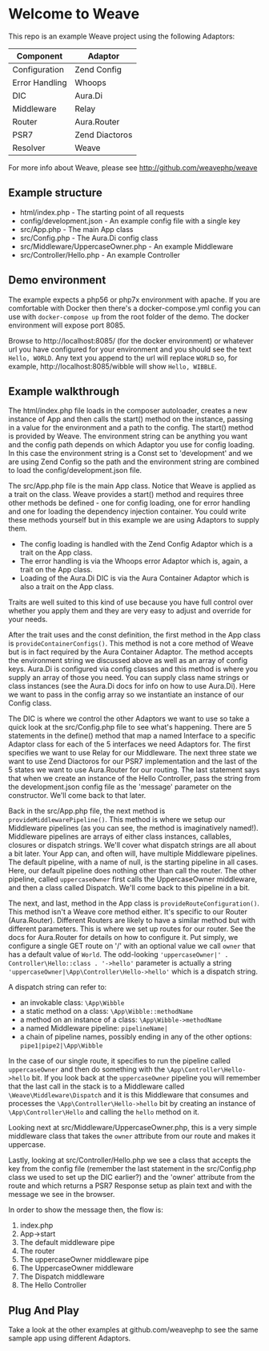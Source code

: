 # Welcome to Weave

This repo is an example Weave project using the following Adaptors:

Component | Adaptor
----------|--------
Configuration | Zend Config
Error Handling | Whoops
DIC | Aura.Di
Middleware | Relay
Router | Aura.Router
PSR7 | Zend Diactoros
Resolver | Weave

For more info about Weave, please see http://github.com/weavephp/weave

## Example structure
 * html/index.php - The starting point of all requests
 * config/development.json - An example config file with a single key
 * src/App.php - The main App class
 * src/Config.php - The Aura.Di config class
 * src/Middleware/UppercaseOwner.php - An example Middleware
 * src/Controller/Hello.php - An example Controller

## Demo environment

The example expects a php56 or php7x environment with apache. If you are comfortable with Docker then there's a docker-compose.yml config you can use with `docker-compose up` from the root folder of the demo. The docker environment will expose port 8085.

Browse to http://localhost:8085/ (for the docker environment) or whatever url you have configured for your environment and you should see the text `Hello, WORLD`. Any text you append to the url will replace `WORLD` so, for example, http://localhost:8085/wibble will show `Hello, WIBBLE`.

## Example walkthrough

The html/index.php file loads in the composer autoloader, creates a new instance of App and then calls the start() method on the instance, passing in a value for the environment and a path to the config. The start() method is provided by Weave. The environment string can be anything you want and the config path depends on which Adaptor you use for config loading. In this case the environment string is a Const set to 'development' and we are using Zend Config so the path and the environment string are combined to load the config/development.json file.

The src/App.php file is the main App class. Notice that Weave is applied as a trait on the class. Weave provides a start() method and requires three other methods be defined - one for config loading, one for error handling and one for loading the dependency injection container. You could write these methods yourself but in this example we are using Adaptors to supply them.

* The config loading is handled with the Zend Config Adaptor which is a trait on the App class.
* The error handling is via the Whoops error Adaptor which is, again, a trait on the App class.
* Loading of the Aura.Di DIC is via the Aura Container Adaptor which is also a trait on the App class.

Traits are well suited to this kind of use because you have full control over whether you apply them and they are very easy to adjust and override for your needs.

After the trait uses and the const definition, the first method in the App class is `provideContainerConfigs()`. This method is not a core method of Weave but is in fact required by the Aura Container Adaptor. The method accepts the environment string we discussed above as well as an array of config keys. Aura.Di is configured via config classes and this method is where you supply an array of those you need. You can supply class name strings or class instances (see the Aura.Di docs for info on how to use Aura.Di). Here we want to pass in the config array so we instantiate an instance of our Config class.

The DIC is where we control the other Adaptors we want to use so take a quick look at the src/Config.php file to see what's happening. There are 5 statements in the define() method that map a named Interface to a specific Adaptor class for each of the 5 interfaces we need Adaptors for. The first specifies we want to use Relay for our Middleware. The next three state we want to use Zend Diactoros for our PSR7 implementation and the last of the 5 states we want to use Aura.Router for our routing. The last statement says that when we create an instance of the Hello Controller, pass the string from the development.json config file as the 'message' parameter on the constructor. We'll come back to that later.

Back in the src/App.php file, the next method is `provideMiddlewarePipeline()`. This method is where we setup our Middleware pipelines (as you can see, the method is imaginatively named!). Middleware pipelines are arrays of either class instances, callables, closures or dispatch strings. We'll cover what dispatch strings are all about a bit later. Your App can, and often will, have multiple Middleware pipelines. The default pipeline, with a name of null, is the starting pipeline in all cases. Here, our default pipeline does nothing other than call the router. The other pipeline, called `uppercaseOwner` first calls the UppercaseOwner middleware, and then a class called Dispatch. We'll come back to this pipeline in a bit.

The next, and last, method in the App class is `provideRouteConfiguration()`. This method isn't a Weave core method either. It's specific to our Router (Aura.Router). Different Routers are likely to have a similar method but with different parameters. This is where we set up routes for our router. See the docs for Aura.Router for details on how to configure it. Put simply, we configure a single GET route on '/' with an optional value we call `owner` that has a default value of `World`. The odd-looking `'uppercaseOwner|' . Controller\Hello::class . '->hello'` parameter is actually a string `'uppercaseOwner|\App\Controller\Hello->hello'` which is a dispatch string.

A dispatch string can refer to:
* an invokable class: `\App\Wibble`
* a static method on a class: `\App\Wibble::methodName`
* a method on an instance of a class: `\App\Wibble->methodName`
* a named Middleware pipeline: `pipelineName|`
* a chain of pipeline names, possibly ending in any of the other options: `pipe1|pipe2|\App\Wibble`

In the case of our single route, it specifies to run the pipeline called `uppercaseOwner` and then do something with the `\App\Controller\Hello->hello` bit. If you look back at the `uppercaseOwner` pipeline you will remember that the last call in the stack is to a Middleware called `\Weave\Middleware\Dispatch` and it is this Middleware that consumes and processes the `\App\Controller\Hello->hello` bit by creating an instance of `\App\Controller\Hello` and calling the `hello` method on it.

Looking next at src/Middleware/UppercaseOwner.php, this is a very simple middleware class that takes the `owner` attribute from our route and makes it uppercase.

Lastly, looking at src/Controller/Hello.php we see a class that accepts the key from the config file (remember the last statement in the src/Config.php class we used to set up the DIC earlier?) and the 'owner' attribute from the route and which returns a PSR7 Response setup as plain text and with the message we see in the browser.

In order to show the message then, the flow is:
1. index.php
2. App->start
3. The default middleware pipe
4. The router
5. The uppercaseOwner middleware pipe
6. The UppercaseOwner middleware
7. The Dispatch middleware
8. The Hello Controller

## Plug And Play

Take a look at the other examples at github.com/weavephp to see the same sample app using different Adaptors.